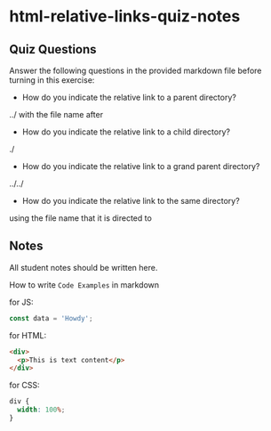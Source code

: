 # html-relative-links-quiz-notes

## Quiz Questions

Answer the following questions in the provided markdown file before turning in this exercise:

- How do you indicate the relative link to a parent directory?

../ with the file name after

- How do you indicate the relative link to a child directory?

./

- How do you indicate the relative link to a grand parent directory?

../../

- How do you indicate the relative link to the same directory?

using the file name that it is directed to

## Notes

All student notes should be written here.

How to write `Code Examples` in markdown

for JS:

```javascript
const data = 'Howdy';
```

for HTML:

```html
<div>
  <p>This is text content</p>
</div>
```

for CSS:

```css
div {
  width: 100%;
}
```
